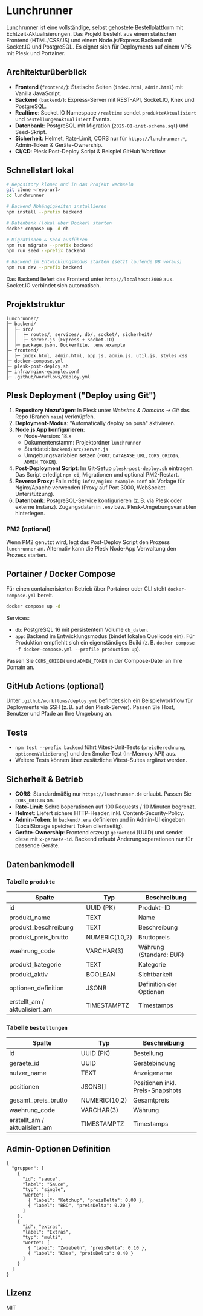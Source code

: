 # Lunchrunner

Lunchrunner ist eine vollständige, selbst gehostete Bestellplattform mit Echtzeit-Aktualisierungen. Das Projekt besteht aus einem statischen Frontend (HTML/CSS/JS) und einem Node.js/Express Backend mit Socket.IO und PostgreSQL. Es eignet sich für Deployments auf einem VPS mit Plesk und Portainer.

## Architekturüberblick

- **Frontend** (`frontend/`): Statische Seiten (`index.html`, `admin.html`) mit Vanilla JavaScript.
- **Backend** (`backend/`): Express-Server mit REST-API, Socket.IO, Knex und PostgreSQL.
- **Realtime**: Socket.IO Namespace `/realtime` sendet `produkteAktualisiert` und `bestellungenAktualisiert` Events.
- **Datenbank**: PostgreSQL mit Migration (`2025-01-init-schema.sql`) und Seed-Skript.
- **Sicherheit**: Helmet, Rate-Limit, CORS nur für `https://lunchrunner.*`, Admin-Token & Geräte-Ownership.
- **CI/CD**: Plesk Post-Deploy Script & Beispiel GitHub Workflow.

## Schnellstart lokal

```bash
# Repository klonen und in das Projekt wechseln
git clone <repo-url>
cd lunchrunner

# Backend Abhängigkeiten installieren
npm install --prefix backend

# Datenbank (lokal über Docker) starten
docker compose up -d db

# Migrationen & Seed ausführen
npm run migrate --prefix backend
npm run seed --prefix backend

# Backend im Entwicklungsmodus starten (setzt laufende DB voraus)
npm run dev --prefix backend
```

Das Backend liefert das Frontend unter `http://localhost:3000` aus. Socket.IO verbindet sich automatisch.

## Projektstruktur

```
lunchrunner/
├─ backend/
│  ├─ src/
│  │  ├─ routes/, services/, db/, socket/, sicherheit/
│  │  ├─ server.js (Express + Socket.IO)
│  ├─ package.json, Dockerfile, .env.example
├─ frontend/
│  ├─ index.html, admin.html, app.js, admin.js, util.js, styles.css
├─ docker-compose.yml
├─ plesk-post-deploy.sh
├─ infra/nginx-example.conf
├─ .github/workflows/deploy.yml
```

## Plesk Deployment ("Deploy using Git")

1. **Repository hinzufügen**: In Plesk unter *Websites & Domains → Git* das Repo (Branch `main`) verknüpfen.
2. **Deployment-Modus**: "Automatically deploy on push" aktivieren.
3. **Node.js App konfigurieren**:
   - Node-Version: 18.x
   - Dokumentenstamm: Projektordner `lunchrunner`
   - Startdatei: `backend/src/server.js`
   - Umgebungsvariablen setzen (`PORT`, `DATABASE_URL`, `CORS_ORIGIN`, `ADMIN_TOKEN`).
4. **Post-Deployment Script**: Im Git-Setup `plesk-post-deploy.sh` eintragen. Das Script erledigt `npm ci`, Migrationen und optional PM2-Restart.
5. **Reverse Proxy**: Falls nötig `infra/nginx-example.conf` als Vorlage für Nginx/Apache verwenden (Proxy auf Port 3000, WebSocket-Unterstützung).
6. **Datenbank**: PostgreSQL-Service konfigurieren (z. B. via Plesk oder externe Instanz). Zugangsdaten in `.env` bzw. Plesk-Umgebungsvariablen hinterlegen.

### PM2 (optional)

Wenn PM2 genutzt wird, legt das Post-Deploy Script den Prozess `lunchrunner` an. Alternativ kann die Plesk Node-App Verwaltung den Prozess starten.

## Portainer / Docker Compose

Für einen containerisierten Betrieb über Portainer oder CLI steht `docker-compose.yml` bereit.

```bash
docker compose up -d
```

Services:

- `db`: PostgreSQL 16 mit persistentem Volume `db_daten`.
- `app`: Backend im Entwicklungsmodus (bindet lokalen Quellcode ein). Für Produktion empfiehlt sich ein eigenständiges Build (z. B. `docker compose -f docker-compose.yml --profile production up`).

Passen Sie `CORS_ORIGIN` und `ADMIN_TOKEN` in der Compose-Datei an Ihre Domain an.

## GitHub Actions (optional)

Unter `.github/workflows/deploy.yml` befindet sich ein Beispielworkflow für Deployments via SSH (z. B. auf den Plesk-Server). Passen Sie Host, Benutzer und Pfade an Ihre Umgebung an.

## Tests

- `npm test --prefix backend` führt Vitest-Unit-Tests (`preisBerechnung`, `optionenValidierung`) und den Smoke-Test (In-Memory API) aus.
- Weitere Tests können über zusätzliche Vitest-Suites ergänzt werden.

## Sicherheit & Betrieb

- **CORS**: Standardmäßig nur `https://lunchrunner.de` erlaubt. Passen Sie `CORS_ORIGIN` an.
- **Rate-Limit**: Schreiboperationen auf 100 Requests / 10 Minuten begrenzt.
- **Helmet**: Liefert sichere HTTP-Header, inkl. Content-Security-Policy.
- **Admin-Token**: In `backend/.env` definieren und in Admin-UI eingeben (LocalStorage speichert Token clientseitig).
- **Geräte-Ownership**: Frontend erzeugt `geraeteId` (UUID) und sendet diese mit `x-geraete-id`. Backend erlaubt Änderungsoperationen nur für passende Geräte.

## Datenbankmodell

### Tabelle `produkte`

| Spalte | Typ | Beschreibung |
| --- | --- | --- |
| id | UUID (PK) | Produkt-ID |
| produkt_name | TEXT | Name |
| produkt_beschreibung | TEXT | Beschreibung |
| produkt_preis_brutto | NUMERIC(10,2) | Bruttopreis |
| waehrung_code | VARCHAR(3) | Währung (Standard: EUR) |
| produkt_kategorie | TEXT | Kategorie |
| produkt_aktiv | BOOLEAN | Sichtbarkeit |
| optionen_definition | JSONB | Definition der Optionen |
| erstellt_am / aktualisiert_am | TIMESTAMPTZ | Timestamps |

### Tabelle `bestellungen`

| Spalte | Typ | Beschreibung |
| --- | --- | --- |
| id | UUID (PK) | Bestellung |
| geraete_id | UUID | Gerätebindung |
| nutzer_name | TEXT | Anzeigename |
| positionen | JSONB[] | Positionen inkl. Preis-Snapshots |
| gesamt_preis_brutto | NUMERIC(10,2) | Gesamtpreis |
| waehrung_code | VARCHAR(3) | Währung |
| erstellt_am / aktualisiert_am | TIMESTAMPTZ | Timestamps |

## Admin-Optionen Definition

```
{
  "gruppen": [
    {
      "id": "sauce",
      "label": "Sauce",
      "typ": "single",
      "werte": [
        { "label": "Ketchup", "preisDelta": 0.00 },
        { "label": "BBQ", "preisDelta": 0.20 }
      ]
    },
    {
      "id": "extras",
      "label": "Extras",
      "typ": "multi",
      "werte": [
        { "label": "Zwiebeln", "preisDelta": 0.10 },
        { "label": "Käse", "preisDelta": 0.40 }
      ]
    }
  ]
}
```

## Lizenz

MIT
